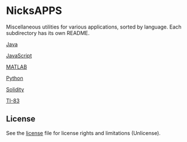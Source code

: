 # NicksAPPS
Miscellaneous utilities for various applications, sorted by language. Each subdirectory has its own README.

[Java](https://rupumped.github.io/NicksAPPS/Java/)

[JavaScript](https://rupumped.github.io/NicksAPPS/JavaScript/)

[MATLAB](https://rupumped.github.io/NicksAPPS/MATLAB/)

[Python](https://rupumped.github.io/NicksAPPS/Python/)

[Solidity](https://rupumped.github.io/NicksAPPS/Solidity/)

[TI-83](https://rupumped.github.io/NicksAPPS/TI-83/)

## License
See the [license](license.txt) file for license rights and limitations (Unlicense).
